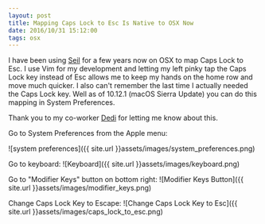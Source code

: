 ```yaml
---
layout: post
title: Mapping Caps Lock to Esc Is Native to OSX Now
date: 2016/10/31 15:12:00
tags: osx
---
```


I have been using [Seil](https://pqrs.org/osx/karabiner/seil.html.en) for a few years now on OSX to map Caps Lock to Esc.  I use Vim for my development and letting my left pinky tap the Caps Lock key instead of Esc allows me to keep my hands on the home row and move much quicker.  I also can't remember the last time I actually needed the Caps Lock key.  Well as of 10.12.1 (macOS Sierra Update) you can do this mapping in System Preferences.

Thank you to my co-worker [Dedi](https://twitter.com/kweerious) for letting me know about this.

Go to System Preferences from the Apple menu:

![system preferences]({{ site.url }}assets/images/system_preferences.png)

Go to keyboard:
![Keyboard]({{ site.url }}assets/images/keyboard.png)


Go to "Modifier Keys" button on bottom right:
![Modifier Keys Button]({{ site.url }}assets/images/modifier_keys.png)


Change Caps Lock Key to Escape:
![Change Caps Lock Key to Esc]({{ site.url }}assets/images/caps_lock_to_esc.png)

